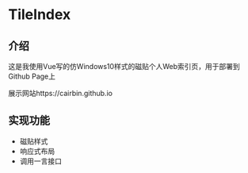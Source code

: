 # TileIndex

## 介绍

这是我使用Vue写的仿Windows10样式的磁贴个人Web索引页，用于部署到Github Page上

展示网站https://cairbin.github.io

## 实现功能

* 磁贴样式
* 响应式布局
* 调用一言接口

